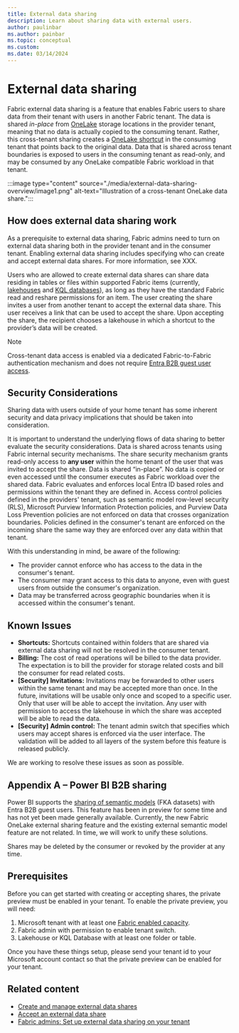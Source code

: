 ```yaml
---
title: External data sharing
description: Learn about sharing data with external users.
author: paulinbar
ms.author: painbar
ms.topic: conceptual
ms.custom:
ms.date: 03/14/2024
---
```


# External data sharing

Fabric external data sharing is a feature that enables Fabric users to share data from their tenant with users in another Fabric tenant. The data is shared *in-place* from [OneLake](../onelake/onelake-overview.md) storage locations in the provider tenant, meaning that no data is actually copied to the consuming tenant. Rather, this cross-tenant sharing creates a [OneLake shortcut](../onelake/onelake-shortcuts.md) in the consuming tenant that points back to the original data. Data that is shared across tenant boundaries is exposed to users in the consuming tenant as read-only, and may be consumed by any OneLake compatible Fabric workload in that tenant.

:::image type="content" source="./media/external-data-sharing-overview/image1.png" alt-text="Illustration of a cross-tenant OneLake data share.":::

## How does external data sharing work

As a prerequisite to external data sharing, Fabric admins need to turn on external data sharing both in the provider tenant and in the consumer tenant. Enabling external data sharing includes specifying who can create and accept external data shares. For more information, see XXX.

Users who are allowed to create external data shares can share data residing in tables or files within supported Fabric items (currently, [lakehouses](../data-engineering/lakehouse-overview.md) and [KQL databases](../real-time-analytics/create-database.md)), as long as they have the standard Fabric read and reshare permissions for an item. The user creating the share invites a user from another tenant to accept the external data share. This user receives a link that can be used to accept the share. Upon accepting the share, the recipient chooses a lakehouse in which a shortcut to the provider’s data will be created.

> [!NOTE]
> Cross-tenant data access is enabled via a dedicated Fabric-to-Fabric authentication mechanism and does not require [Entra B2B guest user access](/power-bi/enterprise/service-admin-azure-ad-b2b).

## Security Considerations

Sharing data with users outside of your home tenant has some inherent security and data privacy implications that should be taken into consideration.

It is important to understand the underlying flows of data sharing to better evaluate the security considerations. Data is shared across tenants using Fabric internal security mechanisms. The share security mechanism grants read-only access to **any user** within the home tenant of the user that was invited to accept the share. Data is shared “in-place”. No data is copied or even accessed until the consumer executes as Fabric workload over the shared data. Fabric evaluates and enforces local Entra ID based roles and permissions within the tenant they are defined in. Access control policies defined in the providers' tenant, such as semantic model row-level security (RLS), Microsoft Purview Information Protection policies, and Purview Data Loss Prevention policies are not enforced on data that crosses organization boundaries. Policies defined in the consumer's tenant are enforced on the incoming share the same way they are enforced over any data within that tenant.

With this understanding in mind, be aware of the following:

* The provider cannot enforce who has access to the data in the consumer's tenant.
* The consumer may grant access to this data to anyone, even with guest users from outside the consumer's organization.
* Data may be transferred across geographic boundaries when it is accessed within the consumer's tenant.

## Known Issues

* **Shortcuts:** Shortcuts contained within folders that are shared via external data sharing will not be resolved in the consumer tenant. 
* **Billing:** The cost of read operations will be billed to the data provider. The expectation is to bill the provider for storage related costs and bill the consumer for read related costs.
* **[Security]** **Invitations:** Invitations may be forwarded to other users within the same tenant and may be accepted more than once. In the future, invitations will be usable only once and scoped to a specific user. Only that user will be able to accept the invitation. Any user with permission to access the lakehouse in which the share was accepted will be able to read the data.
* **[Security]** **Admin control:** The tenant admin switch that specifies which users may accept shares is enforced via the user interface. The validation will be added to all layers of the system before this feature is released publicly.

We are working to resolve these issues as soon as possible.

## Appendix A – Power BI B2B sharing

Power BI supports the [sharing of semantic models](https://learn.microsoft.com/en-us/power-bi/collaborate-share/service-dataset-external-org-share-admin) (FKA datasets) with Entra B2B guest users. This feature has been in preview for some time and has not yet been made generally available. Currently, the new Fabric OneLake external sharing feature and the existing external semantic model feature are not related. In time, we will work to unify these solutions.

Shares may be deleted by the consumer or revoked by the provider at any time.



## Prerequisites

Before you can get started with creating or accepting shares, the private preview must be enabled in your tenant. To enable the private preview, you will need:

1. Microsoft tenant with at least one [Fabric enabled capacity](../admin/fabric-switch.md). 
1. Fabric admin with permission to enable tenant switch.
1. Lakehouse or KQL Database with at least one folder or table.

Once you have these things setup, please send your tenant id to your Microsoft account contact so that the private preview can be enabled for your tenant.

## Related content

* [Create and manage external data shares](./external-data-sharing-create.md)
* [Accept an external data share](./external-data-sharing-accept.md)
* [Fabric admins: Set up external data sharing on your tenant](../get-started/roles-workspaces.md)
